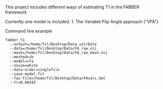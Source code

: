 This project includes different ways of estimating T1 in the FABBER framework

Currently one model is included. 
    1. The Variable Flip Angle approach ("VFA")

Command line example

    fabber_t1
      --output=/home/fsl/Desktop/Data_out/Data 
      --data=/home/fsl/Desktop/Data/FA_raw.nii 
      --mask=/home/fsl/Desktop/Data/FA_raw_mask.nii 
      --method=vb 
      --model=vfa 
      --noise=white 
      --data-order=singlefile 
      --save-model-fit 
      --fas-file=/home/fsl/Desktop/Data/FAvals.dat 
      --tr=0.00343
